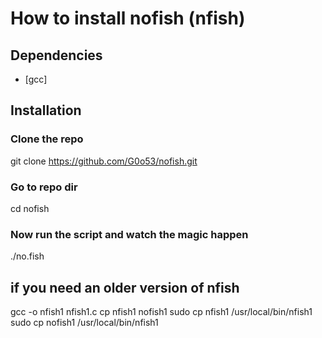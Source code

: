 # How to install nofish (nfish)

## Dependencies

- [gcc]

## Installation

### Clone the repo

git clone https://github.com/G0o53/nofish.git

### Go to repo dir

cd nofish

### Now run the script and watch the magic happen

./no.fish

## if you need an older version of nfish

gcc -o nfish1 nfish1.c 
cp nfish1 nofish1
sudo cp nfish1 /usr/local/bin/nfish1
sudo cp nofish1 /usr/local/bin/nfish1




